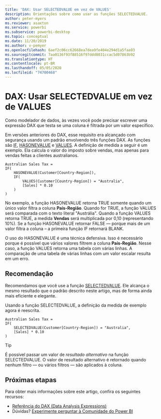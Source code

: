 ```yaml
---
title: 'DAX: Usar SELECTEDVALUE em vez de VALUES'
description: Orientações sobre como usar as funções SELECTEDVALUE.
author: peter-myers
ms.reviewer: asaxton
ms.service: powerbi
ms.subservice: powerbi-desktop
ms.topic: conceptual
ms.date: 11/20/2019
ms.author: v-pemyer
ms.openlocfilehash: 6aef2c06cc62668ea7dea9fe404e294d1a5faa93
ms.sourcegitcommit: 7aa0136f93f88516f97ddd8031ccac5d07863b92
ms.translationtype: HT
ms.contentlocale: pt-BR
ms.lasthandoff: 05/05/2020
ms.locfileid: "74700468"
---
```

# <a name="dax-use-selectedvalue-instead-of-values"></a>DAX: Usar SELECTEDVALUE em vez de VALUES

Como modelador de dados, às vezes você pode precisar escrever uma expressão DAX que testa se uma coluna é filtrada por um valor específico.

Em versões anteriores do DAX, esse requisito era alcançado com segurança usando um padrão envolvendo três funções DAX. As funções são [IF](/dax/if-function-dax), [HASONEVALUE](/dax/hasonevalue-function-dax) e [VALUES](/dax/values-function-dax). A definição de medida a seguir é um exemplo. Ela calcula o valor do imposto sobre vendas, mas apenas para vendas feitas a clientes australianos.

```dax
Australian Sales Tax =
IF(
    HASONEVALUE(Customer[Country-Region]),
    IF(
        VALUES(Customer[Country-Region]) = "Australia",
        [Sales] * 0.10
    )
)
```

No exemplo, a função HASONEVALUE retorna TRUE somente quando um único valor filtra a coluna **País-Região**. Quando for TRUE, a função VALUES será comparada com o texto literal "Austrália". Quando a função VALUES retorna TRUE, a medida **Vendas** será multiplicada por 0,10 (representando 10%). Se a função HASONEVALUE retornar FALSE — porque mais de um valor filtra a coluna – a primeira função IF retornará BLANK.

O uso do HASONEVALUE é uma técnica defensiva. Isso é necessário porque é possível que vários valores filtrem a coluna **País-Região**. Nesse caso, a função VALUES retorna uma tabela com várias linhas. A comparação de uma tabela de várias linhas com um valor escalar resulta em um erro.

## <a name="recommendation"></a>Recomendação

Recomendamos que você use a função [SELECTEDVALUE](/dax/selectedvalue-function). Ele alcança o mesmo resultado que o padrão descrito neste artigo, mas de forma ainda mais eficiente e elegante.

Usando a função SELECTEDVALUE, a definição da medida de exemplo agora é reescrita.

```dax
Australian Sales Tax =
IF(
    SELECTEDVALUE(Customer[Country-Region]) = "Australia",
    [Sales] * 0.10
)
```

> [!TIP]
> É possível passar um valor de _resultado alternativo_ na função SELECTEDVALUE. O valor de resultado alternativo é retornado quando nenhum filtro — ou vários filtros — são aplicados à coluna.

## <a name="next-steps"></a>Próximas etapas

Para obter mais informações sobre este artigo, confira os seguintes recursos:

- [Referência do DAX (Data Analysis Expressions)](/dax/)
- Dúvidas? [Experimente perguntar à Comunidade do Power BI](https://community.powerbi.com/)
